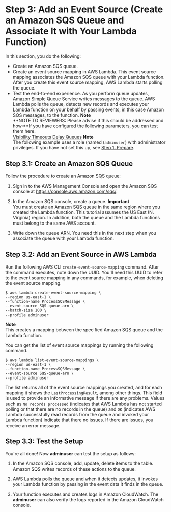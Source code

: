 # Step 3: Add an Event Source \(Create an Amazon SQS Queue and Associate It with Your Lambda Function\)<a name="with-sqs-configure-sqs"></a>

In this section, you do the following:
+ Create an Amazon SQS queue\.
+ Create an event source mapping in AWS Lambda\. This event source mapping associates the Amazon SQS queue with your Lambda function\. After you create this event source mapping, AWS Lambda starts polling the queue\.
+ Test the end\-to\-end experience\. As you perform queue updates, Amazon Simple Queue Service writes messages to the queue\. AWS Lambda polls the queue, detects new records and executes your Lambda function on your behalf by passing events, in this case Amazon SQS messages, to the function\. 
**Note**  
**NOTE TO REVIEWERS: Please advise if this should be addressed and how:**If you have configured the following parameters, you can test them here\.  
[Visibility Timeouts](https://docs.aws.amazon.com/AWSSimpleQueueService/latest/SQSDeveloperGuide/sqs-visibility-timeout.html)
[Delay Queues](https://docs.aws.amazon.com/AWSSimpleQueueService/latest/SQSDeveloperGuide/sqs-delay-queues.html)
**Note**  
The following example uses a role \(named \(`adminuser`\) with administrator privileges\. If you have not set this up, see [Step 1: Prepare](with-sqs-prepare.md)\. 

## Step 3\.1: Create an Amazon SQS Queue<a name="with-sqs-create-queue"></a>

Follow the procedure to create an Amazon SQS queue:

1. Sign in to the AWS Management Console and open the Amazon SQS console at [https://console\.aws\.amazon\.com/sqs/](https://console.aws.amazon.com/sqs/)\.

1. In the Amazon SQS console, create a queue\. 
**Important**  
You must create an Amazon SQS queue in the same region where you created the Lambda function\. This tutorial assumes the US East \(N\. Virginia\) region\. In addition, both the queue and the Lambda functions must belong to the same AWS account\.

1. Write down the queue ARN\. You need this in the next step when you associate the queue with your Lambda function\.

## Step 3\.2: Add an Event Source in AWS Lambda<a name="with-sqs-attach-notification-configuration"></a>

Run the following AWS CLI `create-event-source-mapping` command\. After the command executes, note down the UUID\. You'll need this UUID to refer to the event source mapping in any commands, for example, when deleting the event source mapping\.

```
$ aws lambda create-event-source-mapping \
--region us-east-1 \
--function-name ProcessSQSMessage \
--event-source SQS-queue-arn \
--batch-size 100 \
--profile adminuser
```

**Note**  
 This creates a mapping between the specified Amazon SQS queue and the Lambda function\. 

You can get the list of event source mappings by running the following command\.

```
$ aws lambda list-event-source-mappings \
--region us-east-1 \
--function-name ProcessSQSMessage \
--event-source SQS-queue-arn \
--profile adminuser
```

The list returns all of the event source mappings you created, and for each mapping it shows the `LastProcessingResult`, among other things\. This field is used to provide an informative message if there are any problems\. Values such as `No records processed` \(indicates that AWS Lambda has not started polling or that there are no records in the queue\) and `OK` \(indicates AWS Lambda successfully read records from the queue and invoked your Lambda function\) indicate that there no issues\. If there are issues, you receive an error message\.

## Step 3\.3: Test the Setup<a name="with-sqs-final-integration-test-no-iam"></a>

You're all done\! Now **adminuser** can test the setup as follows:

1. In the Amazon SQS console, add, update, delete items to the table\. Amazon SQS writes records of these actions to the queue\.

1. AWS Lambda polls the queue and when it detects updates, it invokes your Lambda function by passing in the event data it finds in the queue\.

1. Your function executes and creates logs in Amazon CloudWatch\. The **adminuser** can also verify the logs reported in the Amazon CloudWatch console\.